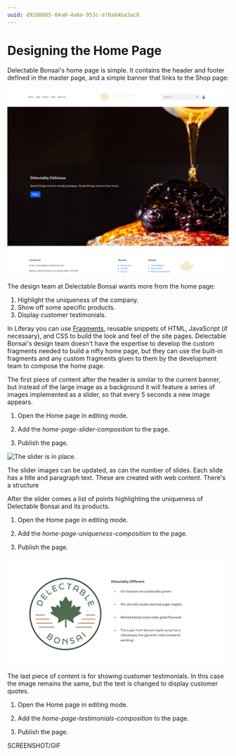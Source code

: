 ```yaml
---
uuid: d9288065-04a0-4a6e-953c-e70a84ba3ac8
---
```

# Designing the Home Page

<!-- Tell a story about this process? An it-savvy marketing manager found Liferay's documentation on using fragments to build out a page, and made a nice banner that serves as a simple version 1 of the home page. But the design team wants more from the page. -->
Delectable Bonsai's home page is simple. It contains the header and footer defined in the master page, and a simple banner that links to the Shop page:

![The home page's content consists of a simple banner linking to the Shop page.](./designing-the-home-page/images/01.png)

The design team at Delectable Bonsai wants more from the home page:

1. Highlight the uniqueness of the company.
1. Show off some specific products.
1. Display customer testimonials.

In Liferay you can use [Fragments](https://learn.liferay.com/en/w/dxp/site-building/creating-pages/page-fragments-and-widgets/using-fragments), reusable snippets of HTML, JavaScript (if necessary), and CSS to build the look and feel of the site pages. Delectable Bonsai's design team doesn't have the expertise to develop the custom fragments needed to build a nifty home page, but they can use the built-in fragments and any custom fragments given to them by the development team to compose the home page.

The first piece of content after the header is similar to the current banner, but instead of the large image as a background it will feature a series of images implemented as a slider, so that every 5 seconds a new image appears.

1. Open the Home page in editing mode.

1. Add the _home-page-slider-composition_ to the page.

1. Publish the page.

![The slider is in place.](./designing-the-home-page/images/02.gif)

The slider images can be updated, as can the number of slides. Each slide has a title and paragraph text. These are created with web content. There's a structure 

<!-- Should the Web Content come in with this lesson or be imported already, in ./importing-fragments-and-resources.md -->

After the slider comes a list of points highlighting the uniqueness of Delectable Bonsai and its products. 

<!-- Note: the link to the bullet style probably needs to be updated. Could use a custom fragment/resource so it's there on import. -->

1. Open the Home page in editing mode.

1. Add the _home-page-uniqueness-composition_ to the page.

1. Publish the page.

![The uniqueness of Delectable Bonsai is highlighted.](./designing-the-home-page/images/03.png)

The last piece of content is for showing customer testimonials. In this case the image remains the same, but the text is changed to display customer quotes.

1. Open the Home page in editing mode.

1. Add the _home-page-testimonials-composition_ to the page.

1. Publish the page.

SCREENSHOT/GIF
